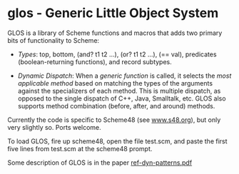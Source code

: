# glos - Generic Little Object System

GLOS is a library of Scheme functions and macros that adds two primary
bits of functionality to Scheme:  

* *Types*:  top, bottom, (and? t1 t2 ...), (or? t1 t2 ...), 
(== val), predicates (boolean-returning functions), and record
subtypes. 

* *Dynamic Dispatch*:  When a *generic function* is called, it
selects the _most applicable method_ based on matching the types
of the arguments against the specializers of each method.  This is
multiple dispatch, as opposed to the single dispatch of C++, Java,
Smalltalk, etc.  GLOS also supports method combination (before, after,
and around) methods.


Currently the code is specific to Scheme48 (see <a
href="http://www.s48.org/">www.s48.org</a>), but only very slightly so.
Ports welcome.

To load GLOS, fire up scheme48, open the file test.scm, and paste the
first five lines from test.scm at the scheme48 prompt.

Some description of GLOS is in the paper [ref-dyn-patterns.pdf](ref-dyn-patters.pdf)
